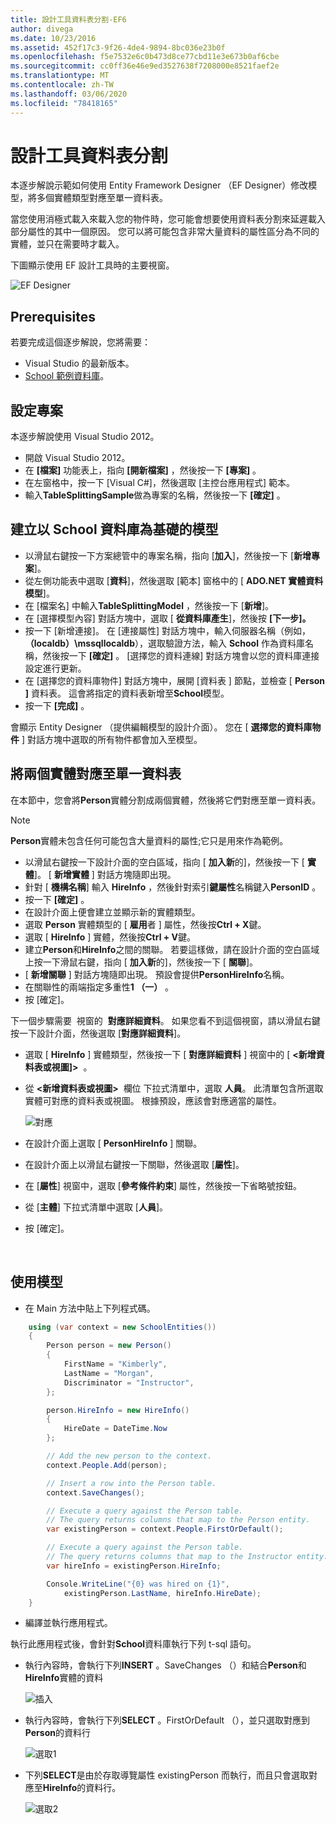 ```yaml
---
title: 設計工具資料表分割-EF6
author: divega
ms.date: 10/23/2016
ms.assetid: 452f17c3-9f26-4de4-9894-8bc036e23b0f
ms.openlocfilehash: f5e7532e6c0b473d8ce77cbd11e3e673b0af6cbe
ms.sourcegitcommit: cc0ff36e46e9ed3527638f7208000e8521faef2e
ms.translationtype: MT
ms.contentlocale: zh-TW
ms.lasthandoff: 03/06/2020
ms.locfileid: "78418165"
---
```

# <a name="designer-table-splitting"></a>設計工具資料表分割
本逐步解說示範如何使用 Entity Framework Designer （EF Designer）修改模型，將多個實體類型對應至單一資料表。

當您使用消極式載入來載入您的物件時，您可能會想要使用資料表分割來延遲載入部分屬性的其中一個原因。 您可以將可能包含非常大量資料的屬性區分為不同的實體，並只在需要時才載入。

下圖顯示使用 EF 設計工具時的主要視窗。

![EF Designer](~/ef6/media/efdesigner.png)

## <a name="prerequisites"></a>Prerequisites

若要完成這個逐步解說，您將需要：

- Visual Studio 的最新版本。
- [School 範例資料庫](~/ef6/resources/school-database.md)。

## <a name="set-up-the-project"></a>設定專案

本逐步解說使用 Visual Studio 2012。

-   開啟 Visual Studio 2012。
-   在 **[檔案]** 功能表上，指向 **[開新檔案]** ，然後按一下 **[專案]** 。
-   在左窗格中，按一下 [Visual C\#]，然後選取 [主控台應用程式] 範本。
-   輸入**TableSplittingSample**做為專案的名稱，然後按一下 **[確定]** 。

## <a name="create-a-model-based-on-the-school-database"></a>建立以 School 資料庫為基礎的模型

-   以滑鼠右鍵按一下方案總管中的專案名稱，指向 [**加入**]，然後按一下 [**新增專案**]。
-   從左側功能表中選取 [**資料**]，然後選取 [範本] 窗格中的 [ **ADO.NET 實體資料模型**]。
-   在 [檔案名] 中輸入**TableSplittingModel** ，然後按一下 [**新增**]。
-   在 [選擇模型內容] 對話方塊中，選取 [ **從資料庫產生**]，然後按 **[下一步]。**
-   按一下 [新增連接]。 在 [連接屬性] 對話方塊中，輸入伺服器名稱（例如， **（localdb）\\mssqllocaldb**），選取驗證方法，輸入 **School** 作為資料庫名稱，然後按一下 **[確定]** 。
    [選擇您的資料連線] 對話方塊會以您的資料庫連接設定進行更新。
-   在 [選擇您的資料庫物件] 對話方塊中，展開 [資料表 ] 節點，並檢查 [ **Person** **]** 資料表。 這會將指定的資料表新增至**School**模型。
-   按一下 **[完成]** 。

會顯示 Entity Designer （提供編輯模型的設計介面）。 您在 [ **選擇您的資料庫物件** ] 對話方塊中選取的所有物件都會加入至模型。

## <a name="map-two-entities-to-a-single-table"></a>將兩個實體對應至單一資料表

在本節中，您會將**Person**實體分割成兩個實體，然後將它們對應至單一資料表。

> [!NOTE]
> **Person**實體未包含任何可能包含大量資料的屬性;它只是用來作為範例。

-   以滑鼠右鍵按一下設計介面的空白區域，指向 [ **加入新**的]，然後按一下 [ **實體**]。
    [ **新增實體** ] 對話方塊隨即出現。
-   針對 [ **機構名稱**] 輸入 **HireInfo** ，然後針對索引**鍵屬性**名稱鍵入**PersonID** 。
-   按一下 **[確定]** 。
-   在設計介面上便會建立並顯示新的實體類型。
-   選取 **Person** 實體類型的 [ **雇用**者 ] 屬性，然後按**Ctrl + X**鍵。
-   選取 [ **HireInfo** ] 實體，然後按**Ctrl + V**鍵。
-   建立**Person**和**HireInfo**之間的關聯。 若要這樣做，請在設計介面的空白區域上按一下滑鼠右鍵，指向 [ **加入新**的]，然後按一下 [ **關聯**]。
-   [ **新增關聯** ] 對話方塊隨即出現。 預設會提供**PersonHireInfo**名稱。
-   在關聯性的兩端指定多重性**1 （一）** 。
-   按 [確定]。

下一個步驟需要  視窗的  **對應詳細資料**。 如果您看不到這個視窗，請以滑鼠右鍵按一下設計介面，然後選取 [**對應詳細資料**]。

-   選取 [ **HireInfo** ] 實體類型，然後按一下 [ **對應詳細資料** ] 視窗中的 [ **&lt;新增資料表或視圖]&gt;**  。
-   從  **&lt;新增資料表或視圖&gt;**  欄位 下拉式清單中，選取 **人員**。 此清單包含所選取實體可對應的資料表或視圖。
    根據預設，應該會對應適當的屬性。

    ![對應](~/ef6/media/mapping.png)

-   在設計介面上選取 [ **PersonHireInfo** ] 關聯。
-   在設計介面上以滑鼠右鍵按一下關聯，然後選取 [**屬性**]。
-   在 [**屬性**] 視窗中，選取 [**參考條件約束**] 屬性，然後按一下省略號按鈕。
-   從 [**主體**] 下拉式清單中選取 [**人員**]。
-   按 [確定]。

 

## <a name="use-the-model"></a>使用模型

-   在 Main 方法中貼上下列程式碼。

``` csharp
    using (var context = new SchoolEntities())
    {
        Person person = new Person()
        {
            FirstName = "Kimberly",
            LastName = "Morgan",
            Discriminator = "Instructor",
        };

        person.HireInfo = new HireInfo()
        {
            HireDate = DateTime.Now
        };

        // Add the new person to the context.
        context.People.Add(person);

        // Insert a row into the Person table.  
        context.SaveChanges();

        // Execute a query against the Person table.
        // The query returns columns that map to the Person entity.
        var existingPerson = context.People.FirstOrDefault();

        // Execute a query against the Person table.
        // The query returns columns that map to the Instructor entity.
        var hireInfo = existingPerson.HireInfo;

        Console.WriteLine("{0} was hired on {1}",
            existingPerson.LastName, hireInfo.HireDate);
    }
```
-   編譯並執行應用程式。

執行此應用程式後，會針對**School**資料庫執行下列 t-sql 語句。 

-   執行內容時，會執行下列**INSERT** 。SaveChanges （）和結合**Person**和**HireInfo**實體的資料

    ![插入](~/ef6/media/insert.png)

-   執行內容時，會執行下列**SELECT** 。FirstOrDefault （），並只選取對應到**Person**的資料行

    ![選取1](~/ef6/media/select1.png)

-   下列**SELECT**是由於存取導覽屬性 existingPerson 而執行，而且只會選取對應至**HireInfo**的資料行。

    ![選取2](~/ef6/media/select2.png)
